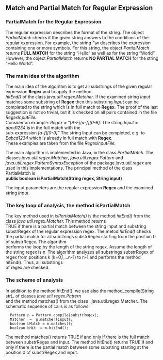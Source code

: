 ## Match and Partial Match for Regular Expression

### PartialMatch for the Regular Expression

   The regular expression describes the format of the string. 
The object _PartialMatch_ checks if the given string answers to the conditions
of the regular expression.  For example, the string ^\w describes the 
expression containing one or more symbols.  For this string, the object
_PartialMatch_  returns **FULL MATCH** for the string “Hello”
as well as for the string “World”. However, the object _PartialMatch_  returns
**NO PARTIAL MATCH** for the string “Hello World”.

### The main idea of the algorithm 

   The main idea of the algorithm is to get all substrings of the given regular expression **Regex** and to apply the method   
_hitEnd()_ of the class _java.util.regex.Matcher_. If the examined string _Input_ matches some substring of **Regex** then this    substring _Input_ can be completed to the string which is in full match to **Regex**. The proof of the last suggestion is not so     trivial, but it is    checked on all pairs contained in the file _RegexInputFile_.     
     Consider an example:    _Regex = “[A-F][a-f]*[0-9]*_. The string _Input_ = _abcd1234_ is in the full match with the    
sub-expression _[a-f]*[0-9]*”_  The string Input can be completed, e.g. to _Eabcd1234_ which is already in full match with **Regex**.        
These examples are taken from the file _RegexInputFile_.    

   The main algorithm is implemented in Java, in the class _PartialMatch_. The classes _java.util.regex.Matcher_,  _java.util.regex.Pattern_  and _java.util.regex.PatternSyntaxException_ of the package _java.util.regex_  are used in this implementations. The principal method of the class PartialMatch is  
                __public  boolean  isPartialMatch(String regex,  String input)__  

The input parameters are the regular expression **Regex** and the examined string _Input_. 


### The key loop of analysis, the method  isPartialMatch 

The key method used in _isPartialMatch()_ is the method _hitEnd()_ from the class _java.util.regex.Matcher._ This method returns   
TRUE if there is a partial match between the string input and substring substrRegex of the regular expression regex. The metod     _hitEnd()_ checks the partial match for all substrings substrRegex starting from the position 0 of substrRegex. The algorithm    
performs the loop by the length of the string regex.  Assume the length of the string regex is n.  The algorithm analyzes all    substrings substrRegex of regex from positions k (k=0,1,…n-1) to n-1 and  performs the method hitEnd(). Thus, all substrings    
of regex are checked. 

### The scheme of analysis  

In addition to the method hitEnd(),  we use also the method_compile(String str)_ of classes _java.util.regex.Pattern_     
and the method matches() from the class _java.util.regex.Matcher._The schematic sequence of calls is as follows:    

      Pattern p = Pattern.compile(substrRegex);
      Matcher  =  p.matcher(input);
      boolean bMatch = m.matches();
      boolean bHit  = m.hitEnd();

  The method matches() returns TRUE if and only if there is the full match between substrRegex  and input. The method hitEnd()      returns TRUE if and only if there is the partial match between some substring  starting at the position 0 of substrRegex  and input.     

